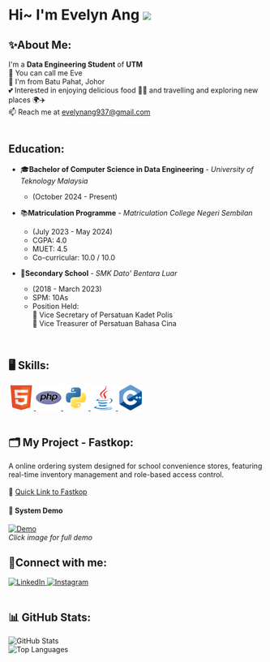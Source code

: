 # Hi~ I'm Evelyn Ang ![](https://user-images.githubusercontent.com/18350557/176309783-0785949b-9127-417c-8b55-ab5a4333674e.gif) 


## ✨About Me:
I'm a **Data Engineering Student** of **UTM**
<br>
💃 You can call me Eve <br>
🌱 I'm from Batu Pahat, Johor <br>
💕 Interested in enjoying delicious food 🍜🍰 and travelling and exploring new places 🌍✈️ <br>
📫 Reach me at evelynang937@gmail.com<br>
<br>
## Education:
- 🎓**Bachelor of Computer Science in Data Engineering** - *University of Teknology Malaysia*
  - (October 2024 - Present)
 
- 📚**Matriculation Programme** - *Matriculation College Negeri Sembilan*
    - (July 2023 - May 2024)
    - CGPA: 4.0
    - MUET: 4.5
    - Co-curricular: 10.0 / 10.0

- 🏫**Secondary School** - *SMK Dato' Bentara Luar*
  - (2018 - March 2023)
  - SPM: 10As
  - Position Held: <br>
                    📌 Vice Secretary of Persatuan Kadet Polis <br>
                    📌 Vice Treasurer of Persatuan Bahasa Cina

<br>

## 🖥️ Skills:
<a href="https://developer.mozilla.org/en-US/docs/Web/HTML">
  <img src="https://raw.githubusercontent.com/devicons/devicon/master/icons/html5/html5-original.svg" alt="HTML" width="50" height="50" />
</a>
<a href="https://www.php.net/">
  <img src="https://raw.githubusercontent.com/devicons/devicon/master/icons/php/php-original.svg" alt="PHP" width="50" height="50" />
</a>
<a href="https://www.python.org/">
  <img src="https://raw.githubusercontent.com/devicons/devicon/master/icons/python/python-original.svg" alt="Python" width="50" height="50" />
</a>
<a href="https://www.java.com/">
  <img src="https://raw.githubusercontent.com/devicons/devicon/master/icons/java/java-original.svg" alt="Java" width="50" height="50" />
</a>
<a href="https://isocpp.org/">
  <img src="https://raw.githubusercontent.com/devicons/devicon/master/icons/cplusplus/cplusplus-original.svg" alt="C++" width="50" height="50" />
</a>
<br><br>

## 🗂️ My Project - Fastkop: 
A online ordering system designed for school convenience stores, featuring real-time inventory management and role-based access control. <br><br>
🔗 [Quick Link to Fastkop](https://github.com/evelyn2307/Fastkop)
#### 🎥 System Demo
[![Demo](https://img.youtube.com/vi/9sPRr0XtXxg/0.jpg)](https://www.youtube.com/watch?v=9sPRr0XtXxg)  
*Click image for full demo*



## 🔗Connect with me:
<a href="https://www.linkedin.com/in/evelyn-ang-749569266/" target="_blank">
  <img src="https://upload.wikimedia.org/wikipedia/commons/c/ca/LinkedIn_logo_initials.png" alt="LinkedIn" width="40" height="40">
</a>

<a href="https://www.instagram.com/evelynnn_723/" target="_blank">
  <img src="https://upload.wikimedia.org/wikipedia/commons/9/95/Instagram_logo_2022.svg" alt="Instagram" width="40" height="40">
</a>
<br>
<br>

## 📊 GitHub Stats:
![GitHub Stats](https://github-readme-stats.vercel.app/api?username=evelyn2307&show_icons=true&theme=dark) <br>
![Top Languages](https://github-readme-stats.vercel.app/api/top-langs/?username=evelyn2307&layout=compact&theme=dark&hide=hack) <br><br>
<br>
